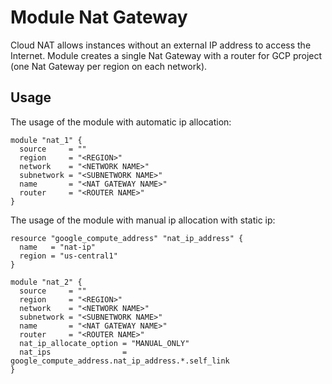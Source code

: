 # Module Nat Gateway
Cloud NAT allows instances without an external IP address to access the Internet.
Module creates a single Nat Gateway with a router for GCP project (one Nat Gateway per region on each network).

## Usage
The usage of the module with automatic ip allocation:
```
module "nat_1" {
  source     = ""
  region     = "<REGION>"
  network    = "<NETWORK NAME>"
  subnetwork = "<SUBNETWORK NAME>"
  name       = "<NAT GATEWAY NAME>"
  router     = "<ROUTER NAME>"
}
```

The usage of the module with manual ip allocation with static ip:
```
resource "google_compute_address" "nat_ip_address" {
  name   = "nat-ip"
  region = "us-central1"
}

module "nat_2" {
  source     = ""
  region     = "<REGION>"
  network    = "<NETWORK NAME>"
  subnetwork = "<SUBNETWORK NAME>"
  name       = "<NAT GATEWAY NAME>"
  router     = "<ROUTER NAME>"
  nat_ip_allocate_option = "MANUAL_ONLY"
  nat_ips                = google_compute_address.nat_ip_address.*.self_link
}

```